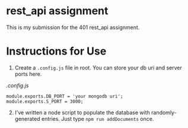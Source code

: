 # rest_api assignment

This is my submission for the 401 rest_api assignment.

# Instructions for Use
1. Create a `.config.js` file in root. You can store your db uri and server ports here.

*.config.js*
```
module.exports.DB_PORT = 'your mongodb uri';
module.exports.S_PORT = 3000;
```
2. I've written a node script to populate the database with randomly-generated entries. Just type `npm run addDocuments` once.
